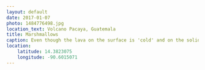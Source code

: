 ```yaml
---
layout: default
date: 2017-01-07
photo: 1484776498.jpg
location_text: Volcano Pacaya, Guatemala
title: Marshmallows
caption: Even though the lava on the surface is 'cold' and on the solid state, the underground near the volcano is still extremelly hot. After maybe a minute in a simple pit about 40cm deep, those marshmallows were cooked!
location:
    latitude: 14.3823075
    longitude: -90.6015071
---
```

